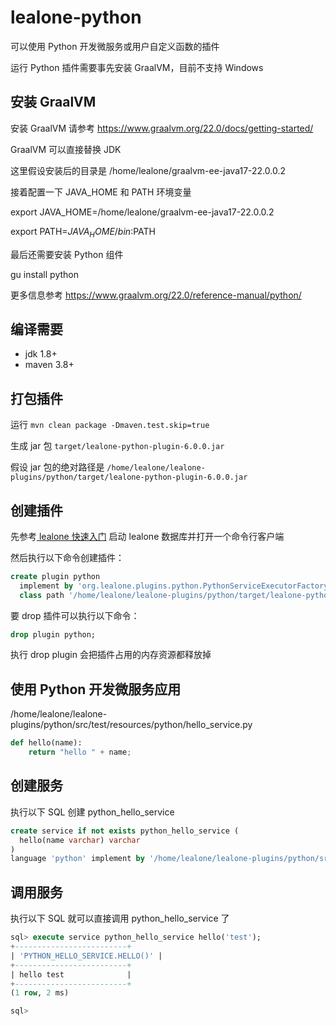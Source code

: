 # lealone-python

可以使用 Python 开发微服务或用户自定义函数的插件

运行 Python 插件需要事先安装 GraalVM，目前不支持 Windows


## 安装 GraalVM

安装 GraalVM 请参考 https://www.graalvm.org/22.0/docs/getting-started/

GraalVM 可以直接替换 JDK

这里假设安装后的目录是 /home/lealone/graalvm-ee-java17-22.0.0.2

接着配置一下 JAVA_HOME 和 PATH 环境变量

export JAVA_HOME=/home/lealone/graalvm-ee-java17-22.0.0.2

export PATH=$JAVA_HOME/bin:$PATH

最后还需要安装 Python 组件

gu install python

更多信息参考 https://www.graalvm.org/22.0/reference-manual/python/


## 编译需要

* jdk 1.8+
* maven 3.8+


## 打包插件

运行 `mvn clean package -Dmaven.test.skip=true`

生成 jar 包 `target/lealone-python-plugin-6.0.0.jar`

假设 jar 包的绝对路径是 `/home/lealone/lealone-plugins/python/target/lealone-python-plugin-6.0.0.jar`


## 创建插件

先参考[ lealone 快速入门](https://github.com/lealone/Lealone-Docs/blob/master/应用文档/Lealone数据库快速入门.md) 启动 lealone 数据库并打开一个命令行客户端

然后执行以下命令创建插件：

```sql
create plugin python
  implement by 'org.lealone.plugins.python.PythonServiceExecutorFactory' 
  class path '/home/lealone/lealone-plugins/python/target/lealone-python-plugin-6.0.0.jar';
```

要 drop 插件可以执行以下命令：

```sql
drop plugin python;
```

执行 drop plugin 会把插件占用的内存资源都释放掉



## 使用 Python 开发微服务应用

/home/lealone/lealone-plugins/python/src/test/resources/python/hello_service.py

```Python
def hello(name):
    return "hello " + name;
```

## 创建服务

执行以下 SQL 创建 python_hello_service

```sql
create service if not exists python_hello_service (
  hello(name varchar) varchar
)
language 'python' implement by '/home/lealone/lealone-plugins/python/src/test/resources/python/hello_service.py';
```

## 调用服务

执行以下 SQL 就可以直接调用 python_hello_service 了

```sql
sql> execute service python_hello_service hello('test');
+-------------------------+
| 'PYTHON_HELLO_SERVICE.HELLO()' |
+-------------------------+
| hello test              |
+-------------------------+
(1 row, 2 ms)

sql>
```


